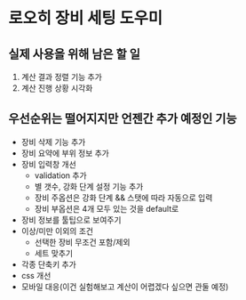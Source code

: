 # 로오히 장비 세팅 도우미

## 실제 사용을 위해 남은 할 일
1. 계산 결과 정렬 기능 추가
2. 계산 진행 상황 시각화

## 우선순위는 떨어지지만 언젠간 추가 예정인 기능
- 장비 삭제 기능 추가
- 장비 요약에 부위 정보 추가
- 장비 입력창 개선
  - validation 추가
  - 별 갯수, 강화 단계 설정 기능 추가
  - 장비 주옵션은 강화 단계 && 스탯에 따라 자동으로 입력
  - 장비 부옵션은 4개 모두 있는 것을 default로
- 장비 정보를 툴팁으로 보여주기
- 이상/미만 이외의 조건
  - 선택한 장비 무조건 포함/제외
  - 세트 맞추기
- 각종 단축키 추가
- css 개선
- 모바일 대응(이건 실험해보고 계산이 어렵겠다 싶으면 관둘 예정)
